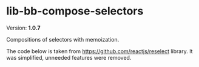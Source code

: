 # lib-bb-compose-selectors


Version: **1.0.7**

Compositions of selectors with memoization.

The code below is taken from https://github.com/reactjs/reselect library.
It was simplified, unneeded features were removed.
